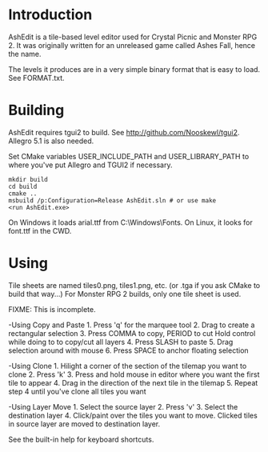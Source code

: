 Introduction
============

AshEdit is a tile-based level editor used for Crystal Picnic and Monster RPG 2. It was originally written for an unreleased game called Ashes Fall, hence the name.

The levels it produces are in a very simple binary format that is easy to load. See FORMAT.txt.


Building
========

AshEdit requires tgui2 to build. See http://github.com/Nooskewl/tgui2. Allegro 5.1 is also needed.

Set CMake variables USER_INCLUDE_PATH and USER_LIBRARY_PATH to where you've put Allegro and TGUI2 if necessary.

	mkdir build
	cd build
	cmake ..
	msbuild /p:Configuration=Release AshEdit.sln # or use make
	<run AshEdit.exe>

On Windows it loads arial.ttf from C:\Windows\Fonts. On Linux, it looks for font.ttf in the CWD.


Using
=====

Tile sheets are named tiles0.png, tiles1.png, etc. (or .tga if you ask CMake to build that way...) For Monster RPG 2 builds, only one tile sheet is used.

FIXME: This is incomplete.

-Using Copy and Paste
	1. Press 'q' for the marquee tool
	2. Drag to create a rectangular selection
	3. Press COMMA to copy, PERIOD to cut
	   Hold control while doing to to copy/cut all layers
	4. Press SLASH to paste
	5. Drag selection around with mouse
	6. Press SPACE to anchor floating selection

-Using Clone
	1. Hilight a corner of the section of the tilemap you want to clone
	2. Press 'k'
	3. Press and hold mouse in editor where you want the first tile to appear
	4. Drag in the direction of the next tile in the tilemap
	5. Repeat step 4 until you've clone all tiles you want

-Using Layer Move
	1. Select the source layer
	2. Press 'v'
	3. Select the destination layer
	4. Click/paint over the tiles you want to move.
	   Clicked tiles in source layer are moved to
	   destination layer.

See the built-in help for keyboard shortcuts.